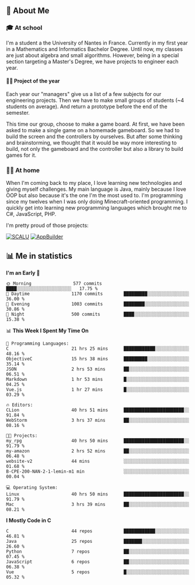 ## 👀 About Me

### 🎓 At school

I'm a student a the University of Nantes in France. Currently in my first year in a Mathematics and Informatics Bachelor Degree. Until now, my classes are just about algebra and small algorithms. However, being in a special section targeting a Master's Degree, we have projects to engineer each year. 

#### 🔧🔬 Project of the year

Each year our "managers" give us a list of a few subjects for our engineering projects. Then we have to make small groups of students (~4 students on average). And return a prototype before the end of the semester.

This time our group, choose to make a game board. At first, we have been asked to make a single game on a homemade gameboard. So we had to build the screen and the controllers by ourselves. 
But after some thinking and brainstorming, we thought that it would be way more interesting to build, not only the gameboard and the controller but also a library to build games for it.

### 👨‍💻 At home

When I'm coming back to my place, I love learning new technologies and giving myself challenges. My main language is Java, mainly because I love OOP but also because it's the one I'm the most used to. I'm programming since my twelves when I was only doing Minecraft-oriented programming.  I quickly get into learning new programming languages which brought me to C#, JavaScript, PHP. 

I'm pretty proud of those projects:

[![SCALU](https://github-readme-stats.vercel.app/api/pin?username=renardfute&repo=SCALU)](https://github.com/renardfute/scalu)
[![AppBuilder](https://github-readme-stats.vercel.app/api/pin?username=pulsedev2&repo=AppBuilder)](https://github.com/pulsedev2/AppBuilder)

## 📊 Me in statistics
<!--START_SECTION:waka-->
**I'm an Early 🐤** 

```text
🌞 Morning                577 commits         ████░░░░░░░░░░░░░░░░░░░░░   17.75 % 
🌆 Daytime                1170 commits        █████████░░░░░░░░░░░░░░░░   36.00 % 
🌃 Evening                1003 commits        ████████░░░░░░░░░░░░░░░░░   30.86 % 
🌙 Night                  500 commits         ████░░░░░░░░░░░░░░░░░░░░░   15.38 % 
```


📊 **This Week I Spent My Time On** 

```text
💬 Programming Languages: 
C                        21 hrs 25 mins      ████████████░░░░░░░░░░░░░   48.16 % 
ObjectiveC               15 hrs 38 mins      █████████░░░░░░░░░░░░░░░░   35.14 % 
JSON                     2 hrs 53 mins       ██░░░░░░░░░░░░░░░░░░░░░░░   06.51 % 
Markdown                 1 hr 53 mins        █░░░░░░░░░░░░░░░░░░░░░░░░   04.25 % 
Vue.js                   1 hr 27 mins        █░░░░░░░░░░░░░░░░░░░░░░░░   03.29 % 

🔥 Editors: 
CLion                    40 hrs 51 mins      ███████████████████████░░   91.84 % 
WebStorm                 3 hrs 37 mins       ██░░░░░░░░░░░░░░░░░░░░░░░   08.16 % 

🐱‍💻 Projects: 
my_rpg                   40 hrs 50 mins      ███████████████████████░░   91.79 % 
my-amazon                2 hrs 52 mins       ██░░░░░░░░░░░░░░░░░░░░░░░   06.48 % 
website-v2               44 mins             ░░░░░░░░░░░░░░░░░░░░░░░░░   01.68 % 
B-CPE-200-NAN-2-1-lemin-m1 min               ░░░░░░░░░░░░░░░░░░░░░░░░░   00.04 % 

💻 Operating System: 
Linux                    40 hrs 50 mins      ███████████████████████░░   91.79 % 
Mac                      3 hrs 39 mins       ██░░░░░░░░░░░░░░░░░░░░░░░   08.21 % 
```

**I Mostly Code in C** 

```text
C                        44 repos            ████████████░░░░░░░░░░░░░   46.81 % 
Java                     25 repos            ███████░░░░░░░░░░░░░░░░░░   26.60 % 
Python                   7 repos             ██░░░░░░░░░░░░░░░░░░░░░░░   07.45 % 
JavaScript               6 repos             ██░░░░░░░░░░░░░░░░░░░░░░░   06.38 % 
Vue                      5 repos             █░░░░░░░░░░░░░░░░░░░░░░░░   05.32 % 
```




<!--END_SECTION:waka-->
